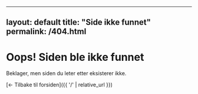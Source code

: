 
---
layout: default
title: "Side ikke funnet"
permalink: /404.html
---

# Oops! Siden ble ikke funnet

Beklager, men siden du leter etter eksisterer ikke.

[← Tilbake til forsiden]({{ '/' | relative_url }})
